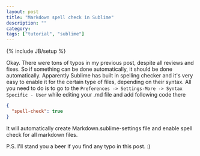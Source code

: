 ```yaml
---
layout: post
title: "Markdown spell check in Sublime"
description: ""
category: 
tags: ["tutorial", "sublime"]
---
```

{% include JB/setup %}

Okay. There were tons of typos in my previous post, despite all reviews and fixes. So if something can be done automatically, it should be done automatically.
Apparently Sublime has built in spelling checker and it's very easy to enable it for the certain type of files, depending on their syntax. All you need to do is to 
go to the `Preferences -> Settings-More -> Syntax Specific - User` while editing your .md file and add following code there

```json
{
  "spell-check": true
}
```

It will automatically create Markdown.sublime-settings file and enable spell check for all markdown files.

P.S. I'll stand you a beer if you find any typo in this post. :)